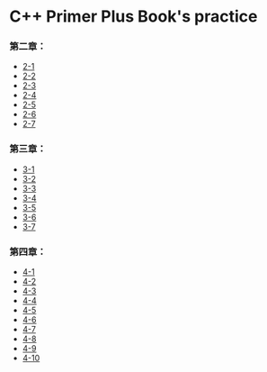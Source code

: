 # C++ Primer Plus Book's practice


<!-- <details><summary>第二章</summary>
<p>

-[2-1](./answers/ch2/2-1.cpp)
-[2-2](./answers/ch2/2-2.cpp)

</p>
</details> -->


### 第二章：

- [2-1](./answers/ch2/2-1.cpp)
- [2-2](./answers/ch2/2-2.cpp)
- [2-3](./answers/ch2/2-3.cpp)
- [2-4](./answers/ch2/2-4.cpp)
- [2-5](./answers/ch2/2-5.cpp)
- [2-6](./answers/ch2/2-6.cpp)
- [2-7](./answers/ch2/2-7.cpp)

### 第三章：

- [3-1](./answers/ch3/3-1.cpp)
- [3-2](./answers/ch3/3-2.cpp)
- [3-3](./answers/ch3/3-3.cpp)
- [3-4](./answers/ch3/3-4.cpp)
- [3-5](./answers/ch3/3-5.cpp)
- [3-6](./answers/ch3/3-6.cpp)
- [3-7](./answers/ch3/3-7.cpp)


### 第四章：

- [4-1](./answers/ch4/4-1.cpp)
- [4-2](./answers/ch4/4-2.cpp)
- [4-3](./answers/ch4/4-3.cpp)
- [4-4](./answers/ch4/4-4.cpp)
- [4-5](./answers/ch4/4-5.cpp)
- [4-6](./answers/ch4/4-6.cpp)
- [4-7](./answers/ch4/4-7.cpp)
- [4-8](./answers/ch4/4-8.cpp)
- [4-9](./answers/ch4/4-9.cpp)
- [4-10](./answers/ch4/4-10.cpp)